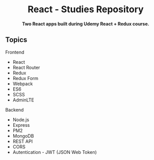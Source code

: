 
<h1 align="center">
  React - Studies Repository
</h1>

<h4 align="center">Two React apps built during Udemy React + Redux course.</h4>

## Topics

Frontend

* React
* React Router
* Redux
* Redux Form
* Webpack
* ES6
* SCSS
* AdminLTE

Backend

* Node.js
* Express
* PM2
* MongoDB
* REST API
* CORS
* Autentication - JWT (JSON Web Token)